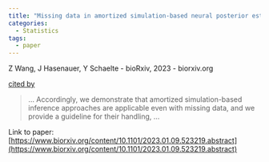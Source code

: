 ```yaml
---
title: "Missing data in amortized simulation-based neural posterior estimation"
categories:
  - Statistics
tags:
  - paper
---
```

Z Wang, J Hasenauer, Y Schaelte - bioRxiv, 2023 - biorxiv.org

[cited by](None) 

>… Accordingly, we demonstrate that amortized simulation-based inference approaches are applicable even with missing data, and we provide a guideline for their handling, …

Link to paper: [https://www.biorxiv.org/content/10.1101/2023.01.09.523219.abstract](https://www.biorxiv.org/content/10.1101/2023.01.09.523219.abstract)
